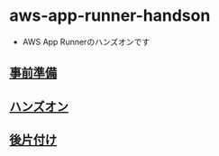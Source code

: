 # aws-app-runner-handson
 - AWS App Runnerのハンズオンです

## [事前準備](preparation.md)

## [ハンズオン](handson.md)

## [後片付け](cleaning.md)